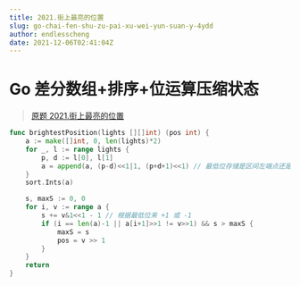 ```yaml
---
title: 2021.街上最亮的位置
slug: go-chai-fen-shu-zu-pai-xu-wei-yun-suan-y-4ydd
author: endlesscheng
date: 2021-12-06T02:41:04Z
---
```

# Go 差分数组+排序+位运算压缩状态
 
> [原题 2021.街上最亮的位置](https://leetcode.cn/problems/brightest-position-on-street)
```go
func brightestPosition(lights [][]int) (pos int) {
	a := make([]int, 0, len(lights)*2)
	for _, l := range lights {
		p, d := l[0], l[1]
		a = append(a, (p-d)<<1|1, (p+d+1)<<1) // 最低位存储是区间左端点还是区间右端点
	}
	sort.Ints(a)

	s, maxS := 0, 0
	for i, v := range a {
		s += v&1<<1 - 1 // 根据最低位来 +1 或 -1
		if (i == len(a)-1 || a[i+1]>>1 != v>>1) && s > maxS {
			maxS = s
			pos = v >> 1
		}
	}
	return
}
```
